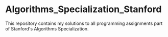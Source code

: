 # Algorithms_Specialization_Stanford
This repository contains my solutions to all programming assignments part of Stanford's Algorithms Specialization.
